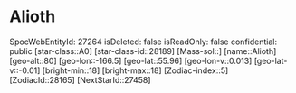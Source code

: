 ﻿---
location: [55.96,-166.5,80]
type: Station
tags:
- astro/Star

---

# Alioth

SpocWebEntityId: 27264
isDeleted: false
isReadOnly: false
confidential: public
[star-class::A0]
[star-class-id::28189]
[Mass-sol::]
[name::Alioth]
[geo-alt::80]
[geo-lon::-166.5]
[geo-lat::55.96]
[geo-lon-v::0.013]
[geo-lat-v::-0.01]
[bright-min::18]
[bright-max::18]
[Zodiac-index::5]
[ZodiacId::28165]
[NextStarId::27458]

